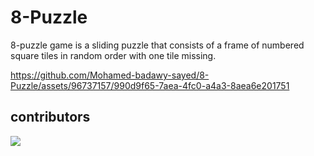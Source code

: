 # 8-Puzzle
8-puzzle game is a sliding puzzle that consists of a frame of numbered square tiles in random order with one tile missing.

https://github.com/Mohamed-badawy-sayed/8-Puzzle/assets/96737157/990d9f65-7aea-4fc0-a4a3-8aea6e201751




## contributors 

<a href="https://github.com/0xBadawy/8-Puzzle/graphs/contributors">
  <img src="https://contrib.rocks/image?repo=0xBadawy/8-Puzzle" />
</a>

